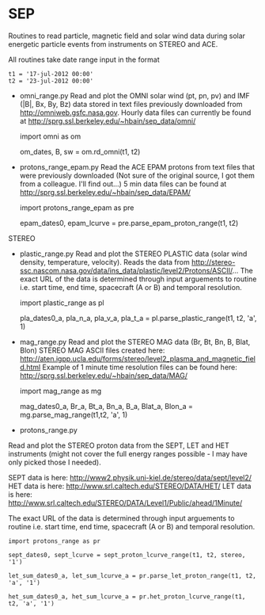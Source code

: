 # SEP
Routines to read particle, magnetic field and solar wind data during solar energetic particle events from instruments on STEREO and ACE.

All routines take date range input in the format

	t1 = '17-jul-2012 00:00'
	t2 = '23-jul-2012 00:00'

- omni_range.py 
Read and plot the OMNI solar wind (pt, pn, pv)  and IMF (|B|, Bx, By, Bz) data stored in text files previously downloaded from http://omniweb.gsfc.nasa.gov. 
Hourly data files can currently be found at http://sprg.ssl.berkeley.edu/~hbain/sep_data/omni/

	import omni as om

	om_dates, B, sw = om.rd_omni(t1, t2)

- protons_range_epam.py 
Read the ACE EPAM protons from text files that were previously downloaded (Not sure of the original source, I got them from a colleague. I'll find out...)
5 min data files can be found at http://sprg.ssl.berkeley.edu/~hbain/sep_data/EPAM/

	import protons_range_epam as pre

	epam_dates0, epam_lcurve = pre.parse_epam_proton_range(t1, t2)


STEREO

- plastic_range.py 
Read and plot the STEREO PLASTIC data (solar wind density, temperature, velocity). Reads the data from http://stereo-ssc.nascom.nasa.gov/data/ins_data/plastic/level2/Protons/ASCII/... The exact URL of the data is determined through input arguements to routine i.e. start time, end time, spacecraft (A or B) and temporal resolution. 

	import plastic_range as pl
	
	pla_dates0_a, pla_n_a, pla_v_a, pla_t_a = pl.parse_plastic_range(t1, t2, 'a', 1)


- mag_range.py
Read and plot the STEREO MAG data (Br, Bt, Bn, B, Blat, Blon)
STEREO MAG ASCII files created here: http://aten.igpp.ucla.edu/forms/stereo/level2_plasma_and_magnetic_field.html
Example of 1 minute time resolution files can be found here: http://sprg.ssl.berkeley.edu/~hbain/sep_data/MAG/

	import mag_range as mg

	mag_dates0_a, Br_a, Bt_a, Bn_a, B_a, Blat_a, Blon_a = mg.parse_mag_range(t1,t2, 'a', 1)



- protons_range.py 

Read and plot the STEREO proton data from the SEPT, LET and HET instruments (might not cover the full energy ranges possible - I may have only picked those I needed). 

SEPT data is here: http://www2.physik.uni-kiel.de/stereo/data/sept/level2/
HET data is here: http://www.srl.caltech.edu/STEREO/DATA/HET/
LET data is here: http://www.srl.caltech.edu/STEREO/DATA/Level1/Public/ahead/1Minute/

The exact URL of the data is determined through input arguements to routine i.e. start time, end time, spacecraft (A or B) and temporal resolution. 


	import protons_range as pr

	sept_dates0, sept_lcurve = sept_proton_lcurve_range(t1, t2, stereo, '1')

	let_sum_dates0_a, let_sum_lcurve_a = pr.parse_let_proton_range(t1, t2, 'a', '1')

	het_sum_dates0_a, het_sum_lcurve_a = pr.het_proton_lcurve_range(t1, t2, 'a', '1')
